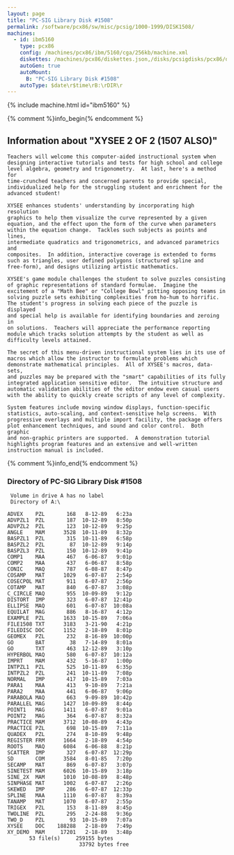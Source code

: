 ```yaml
---
layout: page
title: "PC-SIG Library Disk #1508"
permalink: /software/pcx86/sw/misc/pcsig/1000-1999/DISK1508/
machines:
  - id: ibm5160
    type: pcx86
    config: /machines/pcx86/ibm/5160/cga/256kb/machine.xml
    diskettes: /machines/pcx86/diskettes.json,/disks/pcsigdisks/pcx86/diskettes.json
    autoGen: true
    autoMount:
      B: "PC-SIG Library Disk #1508"
    autoType: $date\r$time\rB:\rDIR\r
---
```


{% include machine.html id="ibm5160" %}

{% comment %}info_begin{% endcomment %}

## Information about "XYSEE 2 OF 2 (1507 ALSO)"

    Teachers will welcome this computer-aided instructional system when
    designing interactive tutorials and tests for high school and college
    level algebra, geometry and trigonometry.  At last, here's a method for
    time-crunched teachers and concerned parents to provide special,
    individualized help for the struggling student and enrichment for the
    advanced student!
    
    XYSEE enhances students' understanding by incorporating high resolution
    graphics to help them visualize the curve represented by a given
    equation, and the effect upon the form of the curve when parameters
    within the equation change.  Tackles such subjects as points and lines,
    intermediate quadratics and trigonometrics, and advanced parametrics and
    composites.  In addition, interactive coverage is extended to forms
    such as triangles, user defined polygons (structured spline and
    free-form), and designs utilizing artistic mathematics.
    
    XYSEE's game module challenges the student to solve puzzles consisting
    of graphic representations of standard formulae.  Imagine the
    excitement of a "Math Bee" or "College Bowl" pitting opposing teams in
    solving puzzle sets exhibiting complexities from ho-hum to horrific.
    The student's progress in solving each piece of the puzzle is displayed
    and special help is available for identifying boundaries and zeroing in
    on solutions.  Teachers will appreciate the performance reporting
    module which tracks solution attempts by the student as well as
    difficulty levels attained.
    
    The secret of this menu-driven instructional system lies in its use of
    macros which allow the instructor to formulate problems which
    demonstrate mathematical principles.  All of XYSEE's macros, data-sets,
    and puzzles may be prepared with the "smart" capabilities of its fully
    integrated application sensitive editor.  The intuitive structure and
    automatic validation abilities of the editor endow even casual users
    with the ability to quickly create scripts of any level of complexity.
    
    System features include moving window displays, function-specific
    statistics, auto-scaling, and context-sensitive help screens.  With
    progressive overlays and multiple import facility, the package offers
    plot enhancement techniques, and sound and color control.  Both graphic
    and non-graphic printers are supported.  A demonstration tutorial
    highlights program features and an extensive and well-written
    instruction manual is included.
{% comment %}info_end{% endcomment %}


### Directory of PC-SIG Library Disk #1508

     Volume in drive A has no label
     Directory of A:\

    ADVEX    PZL       168   8-12-89   6:23a
    ADVPZL1  PZL       187  10-12-89   8:50p
    ADVPZL2  PZL       123  10-12-89   9:25p
    ANGLE    MAM      3528  10-11-89   8:32p
    BASPZL1  PZL       315  10-11-89   6:58p
    BASPZL2  PZL        87  10-12-89   9:14p
    BASPZL3  PZL       150  10-12-89   9:41p
    COMP1    MAA       467   6-06-87   9:01p
    COMP2    MAA       437   6-06-87   8:58p
    CONIC    MAQ       787   6-08-87   8:47p
    COSAMP   MAT      1029   6-07-87   2:54p
    COSECPOL MAT       911   6-07-87   2:56p
    COTAMP   MAT       840   6-07-87   3:08p
    C_CIRCLE MAQ       955  10-09-89   9:12p
    DISTORT  IMP       323   6-07-87  12:41p
    ELLIPSE  MAQ       601   6-07-87  10:08a
    EQUILAT  MAG       886   8-16-87   4:12p
    EXAMPLE  PZL      1633  10-15-89   7:06a
    FILE1508 TXT      3183   3-21-90   4:21p
    FILEDISC DOC      1152   2-18-89   8:01p
    GEOMEX   PZL       232   8-16-89  10:00p
    GO       BAT        38   7-14-89   8:01a
    GO       TXT       463  12-12-89   3:10p
    HYPERBOL MAQ       580   6-07-87  10:12a
    IMPRT    MAM       432   5-16-87   1:00p
    INTPZL1  PZL       525  10-11-89   6:35p
    INTPZL2  PZL       241  10-11-89   7:08p
    NORMAL   IMP       417  10-15-89   7:03a
    PARA1    MAA       413   9-10-89   7:21a
    PARA2    MAA       441   6-06-87   9:06p
    PARABOLA MAQ       663   9-09-89  10:42p
    PARALLEL MAG      1427  10-09-89   8:44p
    POINT1   MAG      1411   6-07-87   9:01a
    POINT2   MAG       364   6-07-87   8:32a
    PRACTICE MAM      3712  10-08-89   4:43p
    PRACTICE PZL       698  10-15-89   7:11a
    QUADEX   PZL       274   8-10-89   9:48p
    REGISTER FRM      1664   2-18-89   4:54p
    ROOTS    MAQ      6084   6-06-88   8:21p
    SCATTER  IMP       327   6-07-87  12:29p
    SD       COM      3584   8-01-85   7:20p
    SECAMP   MAT       869   6-07-87   3:07p
    SINETEST MAM      6026  10-15-89   3:18p
    SINE_2X  MAM      1010  10-08-89   8:48p
    SINPHASE MAT      1002   6-07-87   2:26p
    SKEWED   IMP       286   6-07-87  12:33p
    SPLINE   MAA      1110   6-07-87   8:39a
    TANAMP   MAT      1070   6-07-87   2:55p
    TRIGEX   PZL       153   8-11-89   8:45p
    TWOLINE  PZL       295   2-24-88   9:36p
    TWO_D    PZL        93  10-15-89   7:07a
    XYSEE    DOC    188288   2-18-89   7:49p
    XY_DEMO  MAM     17201   2-18-89   3:48p
           53 file(s)     259155 bytes
                           33792 bytes free
